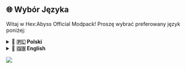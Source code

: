 ## 🌐 Wybór Języka

Witaj w Hex:Abyss Official Modpack! Proszę wybrać preferowany język poniżej:


<details>
  <summary>🔹 <strong>🇵🇱 Polski</strong></summary>

# 🔹 MODPACK - INFORMACJE 🔹
**Hex:Abyss Official Modpack** został stworzony specjalnie z myślą o graniu na serwerze Minecraft Hex:Abyss na wersji Forge 47.3.0, 1.20.1.
Modpack będzie aktualizowany w taki sposób, aby sprostać oczekiwaniom wszystkich i zaoszczędzić czas. 

# 🔹 MODPACK – WERSJE DO POBRANIA 🔹
Każdy update będzie zawierał trzy wersje paczki do pobrania:
- **Release**<br>
  - Standardowa paczka dla graczy korzystających z rekomendowanego launchera CurseForge.<br>
  - Do zaimportowania na CurseForge.
- **Raw Release**<br>
  - Paczka dla graczy używających innego launchera niż CurseForge (w tym dla graczy bez kupionej gry Minecraft).<br>
  - Do wypakowania w folderze instancji.
- **Update**<br>
  - Paczka uzupełniająca poprzednią wersję modpacka o nowości w aktualniejszej wersji (tzn. paczka dla graczy z już zainstalowanym modpackiem).<br>
  - Do wypakowania w folderze instancji z wcześniej zainstalowanym modpackiem.<br>
  - W przypadku, gdy update wymaga usunięcia danego elementu w nowszej wersji, który był obecny w starszej - będzie wówczas umieszczany patch note plików, które należy usunąć.

# 🔹 MODPACK – ODMIANY 🔹
Do wygodnej gry na serwerze Minecraft Hex:Abyss zostały przygotowane dwie odmiany paczki:
- **FULL**<br>
  - Pełna, standardowa wersja z **wszystkimi** modami – najbardziej rozbudowana, z bogatą oprawą, dodatkowymi funkcjami i efektami.<br>
  - Dla graczy, którzy mają trochę więcej zasobów sprzętowych i chcą doświadczyć wszystkiego, co oferuje nasz modpack.<br>
- **LITE**<br>
  - Odchudzona wersja, w której usunięto **opcjonalne** mody-dodatki obciążające wydajność.
  - Zoptymalizowana pod kątem maksymalnej płynności i najmniejszego zużycia pamięci, ale wciąż w pełni kompatybilna z serwerem.
  - Idealna dla graczy na słabszych komputerach, którzy nie są w stanie przypisać minimum 8 GB RAM.
  - Dołączony jest minimalistyczny resource pack 16×16 – **_[SMART BOOST](https://www.curseforge.com/minecraft/texture-packs/smart-boost)_**, który:
    - redukuje detale tekstur, odciążając GPU i CPU.
    - wygładza bloki i interfejs, nadając głębokie, czarne GUI.
    - optymalizuje grafikę do prostych, stabilnych form.
    - zapewnia stabilność i płynność nawet na słabszym sprzęcie.
  - Dla osób z ~8 GB RAM zainstalowanej na komputerze: rekomendujemy ustawienie argumentów JVM z pliku [JVM.md](https://github.com/borianek/hexabyss/blob/main/JVM.md). Dzięki temu Minecraft uruchomi się z odpowiednim przydziałem RAM-u i zoptymalizowanymi ustawieniami garbage collectora.

# 🔹 MODPACK – POBIERZ 🔹
<p align="center">
  <a href="https://github.com/borianek/HexAbyss/releases" style="font-size: 1.2em;">
    📥 <strong>POBIERZ MODPACK’A</strong> 📥
  </a>
</p>

<p align="center">
  <em>Aby pobrać modpack, wybierz wydanie <strong>“Latest”</strong>, a następnie przewiń do sekcji <strong>“Assets”</strong> i kliknij w odpowiedni wariant, aby zacząć pobieranie.</em><br>
  <img src="https://github.com/user-attachments/assets/78165973-b8bc-41f7-9832-6126db5de1a1" 
       alt="Instrukcja: wybierz Latest, przewiń do Assets i pobierz modpack" 
       width="902" height="362" />
</p>

**Paczka serwera Hex:Abyss rekomenduje posiadanie CurseForge do jej poprawnego wgrania ⬎<br>
Pobierz CurseForge: http://curseforge.bori.graphics**

## 📘 Poradnik instalacji i aktualizacji

Chcesz szybko i bezproblemowo **zainstalować** lub **zaktualizować** modpack?  
Skorzystaj z naszego szczegółowego przewodnika:

👉 [Przejdź do poradnika instalacji i aktualizacji](https://discord.com/channels/965258849604997170/1266406849301839923)  

</details>

<details>
  <summary>🔹 <strong>🇬🇧 English</strong></summary>

# 🔹 MODPACK - GENERAL INFO 🔹

**Hex:Abyss Official Modpack** was created specifically for playing on Hex:Abyss Minecraft server on Forge version 47.3.0, 1.20.1.
The modpack will be updated in such a way as to meet everyone’s expectations and save time.

# 🔹 MODPACK – DOWNLOAD VERSIONS 🔹

Each update will include three downloadable pack versions:

* **Release**<br>
  - Standard pack for players using the recommended CurseForge launcher.<br>
  - To import into CurseForge.
* **Raw Release**<br>
  - Pack for players using a launcher other than CurseForge (including those without a purchased copy of Minecraft).<br>
  - To unzip in the instance folder.
* **Update**<br>
  - Supplemental pack that adds the new content of the latest version to the previous modpack installation.<br>
  - To unzip in the instance folder of an already installed modpack.<br>
  - If the update requires removal of certain files present in the older version, a patch note listing the files to delete will be provided.

# 🔹 MODPACK – VARIANTS 🔹

Two variants of the pack have been prepared for smooth gameplay on the Hex\:Abyss Minecraft server:

* **FULL**<br>
  - The complete, standard version with **all** mods – the most feature-rich, with enhanced visuals, additional functions, and effects.<br>
  - For players with more robust hardware who want to experience everything our modpack has to offer.<br>
* **LITE**<br>
  - A slimmed-down version with **optional** performance-heavy mods removed.<br>
  - Optimized for maximum smoothness and minimal memory usage, while remaining fully compatible with the server.<br>
  - Ideal for players on lower-end computers who cannot allocate at least 8 GB of RAM.<br>
  - Includes the minimalist 16×16 resource pack – **_[SMART BOOST](https://www.curseforge.com/minecraft/texture-packs/smart-boost)_**, which:
    - reduces texture details, offloading GPU and CPU.
    - smooths blocks and interface, providing a deep, black GUI.
    - optimizes graphics into simple, stable forms.
    - ensures stability and smooth performance even on lower-end hardware.
  - For users with ~8 GB of RAM installed on their computer: we recommend setting the JVM arguments from the [JVM.md](https://github.com/borianek/hexabyss/blob/main/JVM.md) file. This will ensure Minecraft launches with the proper RAM allocation and optimized garbage collector settings.

 # 🔹 MODPACK – DOWNLOAD 🔹
<p align="center">
  <a href="https://github.com/borianek/HexAbyss/releases" style="font-size: 1.2em;">
    📥 <strong>DOWNLOAD THE MODPACK</strong> 📥
  </a>
</p>

<p align="center">
  <em>To download the modpack, select the <strong>“Latest”</strong> release, then scroll to the <strong>“Assets”</strong> section and click the appropriate variant to start your download.</em><br>
  <img src="https://github.com/user-attachments/assets/78165973-b8bc-41f7-9832-6126db5de1a1" 
       alt="Instructions: select Latest, scroll to Assets, and download the modpack" 
       width="902" height="362" />
</p>

**Hex:Abyss Official Modpack recommends having CurseForge installed for proper installation ⬎<br>
Download CurseForge: [http://curseforge.bori.graphics](http://curseforge.bori.graphics)**

## 📘 Installation & Update Guide

Want to quickly and effortlessly **install** or **update** the modpack?  
Use our detailed guide:

👉 [Go to the installation & update guide](https://discord.com/channels/965258849604997170/1266406849301839923)  
  
</details>

![](https://github.com/user-attachments/assets/bfb4e4b0-5190-4e0d-88fe-0b692f32156a)
